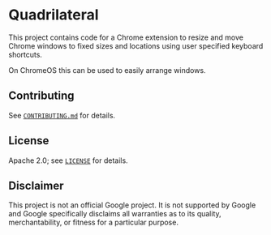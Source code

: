 # Quadrilateral

This project contains code for a Chrome extension to resize and move Chrome
windows to fixed sizes and locations using user specified keyboard shortcuts.

On ChromeOS this can be used to easily arrange windows.

## Contributing

See [`CONTRIBUTING.md`](CONTRIBUTING.md) for details.

## License

Apache 2.0; see [`LICENSE`](LICENSE) for details.

## Disclaimer

This project is not an official Google project. It is not supported by
Google and Google specifically disclaims all warranties as to its quality,
merchantability, or fitness for a particular purpose.
